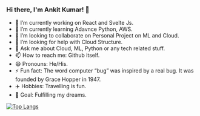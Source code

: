 ### Hi there, I'm Ankit Kumar! 👋

- 🔭 I’m currently working on React and Svelte Js.
- 🌱 I’m currently learning Adavnce Python, AWS.
- 👯 I’m looking to collaborate on Personal Project on ML and Cloud.
- 🤔 I’m looking for help with Cloud Structure.
- 💬 Ask me about Cloud, ML, Python or any tech related stuff.
- 📫 How to reach me: Github itself.
- 😄 Pronouns: He/His.
- ⚡ Fun fact: The word computer “bug” was inspired by a real bug. It was founded by Grace Hopper in 1947.
- ✈️ Hobbies: Travelling is fun.
- 🌲 Goal: Fulfilling my dreams.

[![Top Langs](https://github-readme-stats.vercel.app/api/top-langs/?username=ankitkdev&hide_progress=true)](https://github.com/ankitkdev/github-readme-stats)
